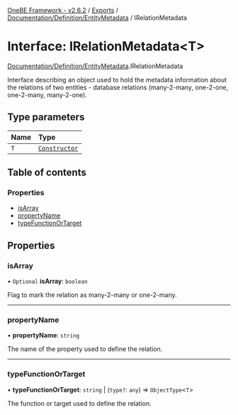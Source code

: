 [OneBE Framework - v2.6.2](../README.md) / [Exports](../modules.md) / [Documentation/Definition/EntityMetadata](../modules/Documentation_Definition_EntityMetadata.md) / IRelationMetadata

# Interface: IRelationMetadata<T\>

[Documentation/Definition/EntityMetadata](../modules/Documentation_Definition_EntityMetadata.md).IRelationMetadata

Interface describing an object used to hold the metadata information about the
relations of two entities - database relations (many-2-many, one-2-one,
one-2-many, many-2-one).

## Type parameters

| Name | Type |
| :------ | :------ |
| `T` | [`Constructor`](../modules/Documentation_MetadataTypes.md#constructor) |

## Table of contents

### Properties

- [isArray](Documentation_Definition_EntityMetadata.IRelationMetadata.md#isarray)
- [propertyName](Documentation_Definition_EntityMetadata.IRelationMetadata.md#propertyname)
- [typeFunctionOrTarget](Documentation_Definition_EntityMetadata.IRelationMetadata.md#typefunctionortarget)

## Properties

### isArray

• `Optional` **isArray**: `boolean`

Flag to mark the relation as many-2-many or one-2-many.

___

### propertyName

• **propertyName**: `string`

The name of the property used to define the relation.

___

### typeFunctionOrTarget

• **typeFunctionOrTarget**: `string` \| (`type?`: `any`) => `ObjectType`<`T`\>

The function or target used to define the relation.
